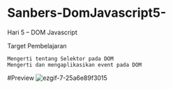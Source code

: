 # Sanbers-DomJavascript5-
Hari 5 – DOM Javascript

Target Pembelajaran

    Mengerti tentang Selektor pada DOM
    Mengerti dan mengaplikasikan event pada DOM


#Preview
![ezgif-7-25a6e89f3015](https://user-images.githubusercontent.com/60083537/144611874-23ef7d08-290f-4357-a1d7-d32edfffacb5.gif)
